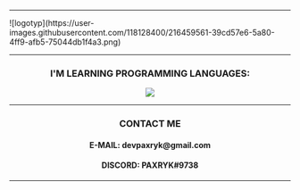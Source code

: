 
<hr>
![logotyp](https://user-images.githubusercontent.com/118128400/216459561-39cd57e6-5a80-4ff9-afb5-75044db1f4a3.png)


<hr>
 <h3 align="center">I'M LEARNING PROGRAMMING LANGUAGES:</h3>


<p align="center">
  <a href="https://skillicons.dev">
    <img src="https://skillicons.dev/icons?i=html,css,js,py,cpp,java" />
  </a>
</p>
<hr>
 <h3 align="center">CONTACT ME</h3>
<h4 align="center">E-MAIL: devpaxryk@gmail.com</h4>
<h4 align="center"> DISCORD: PAXRYK#9738</h4>
<hr>
